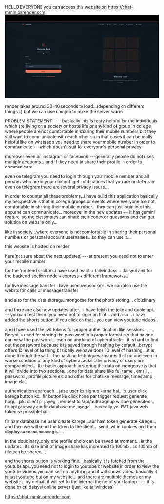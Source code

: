 HELLO EVERYONE 
you can access this website on 
https://chat-mmln.onrender.com
<img src="https://github.com/sparshsharma81/sparshsharma81/blob/main/images/11-1.gif?raw=true" width="1400" />

render takes around 30-40 seconds to load...(depending on different things...)
but we can use cronjob to make the server warm 






PROBLEM STATEMENT ----
basically this is really helpful for the individuals which are living on a society or hostel life or any kind of group in college
where people are not comfortable in sharing their mobile numbers but they still want to communicate with each other
so in that cases it can be really helpful 
like on whatsapp you need to share your mobile number in order to communicate ---which doesn't suit for everyone's personal privacy

moreover even on instagram or facebook ---generally people do not uses multiple accounts... 
and if they need to share their profile in order to communicate...

even on telegram you need to login through your mobile number
and all persons who are in your contact..get notifications that you are on telegram
even on telegram there are several privacy issues... 

in order to counter all these problems...i have build this application
 basically my perspective is that in college gruops or events where everyone are not comfortable in sharing their mobile number...
 they can just login into this app.and can communicate...
 moreover in the new updates--- it has gemini feature..so the classmates can share their codes or questions
 and can get solution on website only...

 like in society...where everyone is not comfortable in sharing their personal numbers or personal account usernames...so they can use it...
 



this website is hosted on render 

here(not sure about the next updates) ---at present you need not to enter your mobile number

for the frontend seciton..i have used react + tailwindcss + daisyui
and for the backend section node + express + different frameworks..

for live message transfer i have used websockets.
we can also use the webrtc for calls or message transfer 

and also for the data storage..mongoose
for the photo storing... cloudinary 

and there are also new updates after...
i have fetch the joke and quote api... -- you can test them..you need not to login on that...
and also... i have added the shorts button..if you click on that ..you can view youtube videos..


and i have used the jwt tokens for proper authentication like sessions... ....
Bcrypt is used for storing the password in a proper format..so that no one can view the password...
even on any kind of cyberattacks...it is hard to find out the password because it is saved through hashing
by default ..bcrypt offers 10 level of hashing
basically we have done 10 level of hashing ...it is done through the salt...
the hashing techniques ensures that no one even in worse conditon of any kind of cyberattacks...the privacy of users are compromised...
the basic approach in storing the data on mongoose is that it will divide into two sections...
one for data share like fullname , email , password , profile picture etc 
and other for chat like message, timestamp , image etc..


authentication approach...
jaise user ko signup karna hai..
to user click karega button ko..
fir button ke click hone par trigger request generate hogi...
joki client pr jayegi..
request to /api/auth/signup will be generated... 
fir api gateway aur fir database me jayega...
basically ye JWT java web token se possible hai


fir ham database me user create karege...aur ham token generate karege... 
and then we will send the token to the client...
send jwt in cookies 
and then display success message...
 ..

 in the cloudinary..only one profile photo can be saved at moment...
 in the updates.. its size limit of image share has increased to 100mb ..so 
 100mb of file can be shared....

 
and the shorts button is working fine...
basically it is fetched from the youtube api..you need not to login to youtube or website in order to view the youtube videos
you can search anything and it will shows vides..basically it is just youtube but on my website...
and there are multiple themes on my website... by default it will set to the internal theme of your laptop  ---- it is done by ctl daisyui online server (just like tailwindcss)





https://chat-mmln.onrender.com

